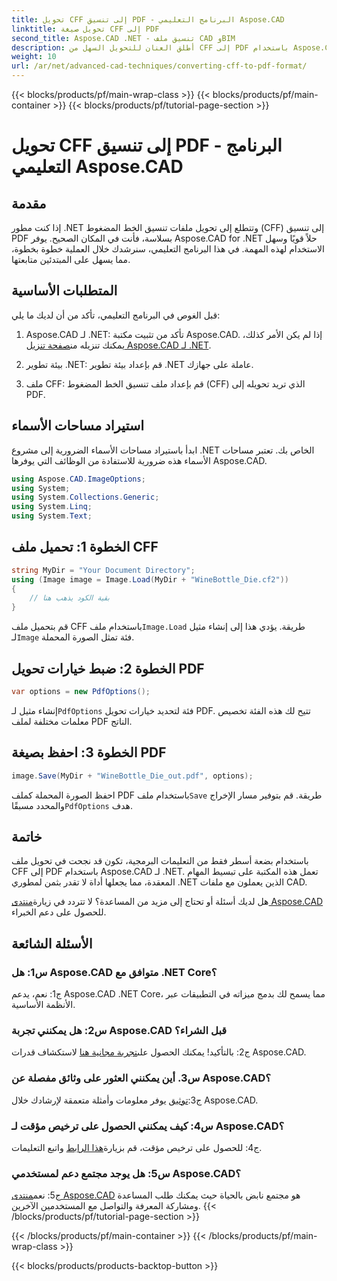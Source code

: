 ```yaml
---
title: تحويل CFF إلى تنسيق PDF - البرنامج التعليمي Aspose.CAD
linktitle: تحويل صيغة CFF إلى PDF
second_title: Aspose.CAD .NET - تنسيق ملف CAD وBIM
description: أطلق العنان للتحويل السهل من CFF إلى PDF باستخدام Aspose.CAD لـ .NET. اتبع دليلنا خطوة بخطوة.
weight: 10
url: /ar/net/advanced-cad-techniques/converting-cff-to-pdf-format/
---
```


{{< blocks/products/pf/main-wrap-class >}}
{{< blocks/products/pf/main-container >}}
{{< blocks/products/pf/tutorial-page-section >}}

# تحويل CFF إلى تنسيق PDF - البرنامج التعليمي Aspose.CAD

## مقدمة

إذا كنت مطور .NET وتتطلع إلى تحويل ملفات تنسيق الخط المضغوط (CFF) إلى تنسيق PDF بسلاسة، فأنت في المكان الصحيح. يوفر Aspose.CAD for .NET حلاً قويًا وسهل الاستخدام لهذه المهمة. في هذا البرنامج التعليمي، سنرشدك خلال العملية خطوة بخطوة، مما يسهل على المبتدئين متابعتها.

## المتطلبات الأساسية

قبل الغوص في البرنامج التعليمي، تأكد من أن لديك ما يلي:

1. Aspose.CAD لـ .NET: تأكد من تثبيت مكتبة Aspose.CAD. إذا لم يكن الأمر كذلك، يمكنك تنزيله من[صفحة تنزيل Aspose.CAD لـ .NET](https://releases.aspose.com/cad/net/).

2. بيئة تطوير .NET: قم بإعداد بيئة تطوير .NET عاملة على جهازك.

3. ملف CFF: قم بإعداد ملف تنسيق الخط المضغوط (CFF) الذي تريد تحويله إلى PDF.

## استيراد مساحات الأسماء

ابدأ باستيراد مساحات الأسماء الضرورية إلى مشروع .NET الخاص بك. تعتبر مساحات الأسماء هذه ضرورية للاستفادة من الوظائف التي يوفرها Aspose.CAD.

```csharp
using Aspose.CAD.ImageOptions;
using System;
using System.Collections.Generic;
using System.Linq;
using System.Text;
```

## الخطوة 1: تحميل ملف CFF

```csharp
string MyDir = "Your Document Directory";
using (Image image = Image.Load(MyDir + "WineBottle_Die.cf2"))
{
    // بقية الكود يذهب هنا
}
```

 قم بتحميل ملف CFF باستخدام ملف`Image.Load` طريقة. يؤدي هذا إلى إنشاء مثيل لـ`Image` فئة تمثل الصورة المحملة.

## الخطوة 2: ضبط خيارات تحويل PDF

```csharp
var options = new PdfOptions();
```

 إنشاء مثيل لـ`PdfOptions` فئة لتحديد خيارات تحويل PDF. تتيح لك هذه الفئة تخصيص معلمات مختلفة لملف PDF الناتج.

## الخطوة 3: احفظ بصيغة PDF

```csharp
image.Save(MyDir + "WineBottle_Die_out.pdf", options);
```

 احفظ الصورة المحملة كملف PDF باستخدام ملف`Save` طريقة. قم بتوفير مسار الإخراج والمحدد مسبقًا`PdfOptions` هدف.

## خاتمة

باستخدام بضعة أسطر فقط من التعليمات البرمجية، تكون قد نجحت في تحويل ملف CFF إلى PDF باستخدام Aspose.CAD لـ .NET. تعمل هذه المكتبة على تبسيط المهام المعقدة، مما يجعلها أداة لا تقدر بثمن لمطوري .NET الذين يعملون مع ملفات CAD.

 هل لديك أسئلة أو تحتاج إلى مزيد من المساعدة؟ لا تتردد في زيارة[منتدى Aspose.CAD](https://forum.aspose.com/c/cad/19) للحصول على دعم الخبراء.

## الأسئلة الشائعة

### س1: هل Aspose.CAD متوافق مع .NET Core؟

ج1: نعم، يدعم Aspose.CAD .NET Core، مما يسمح لك بدمج ميزاته في التطبيقات عبر الأنظمة الأساسية.

### س2: هل يمكنني تجربة Aspose.CAD قبل الشراء؟

 ج2: بالتأكيد! يمكنك الحصول على[تجربة مجانية هنا](https://releases.aspose.com/) لاستكشاف قدرات Aspose.CAD.

### س3. أين يمكنني العثور على وثائق مفصلة عن Aspose.CAD؟

 ج3:[توثيق](https://reference.aspose.com/cad/net/) يوفر معلومات وأمثلة متعمقة لإرشادك خلال Aspose.CAD.

### س4: كيف يمكنني الحصول على ترخيص مؤقت لـ Aspose.CAD؟

 ج4: للحصول على ترخيص مؤقت، قم بزيارة[هذا الرابط](https://purchase.aspose.com/temporary-license/) واتبع التعليمات.

### س5: هل يوجد مجتمع دعم لمستخدمي Aspose.CAD؟

 ج5: نعم[منتدى Aspose.CAD](https://forum.aspose.com/c/cad/19) هو مجتمع نابض بالحياة حيث يمكنك طلب المساعدة ومشاركة المعرفة والتواصل مع المستخدمين الآخرين.
{{< /blocks/products/pf/tutorial-page-section >}}

{{< /blocks/products/pf/main-container >}}
{{< /blocks/products/pf/main-wrap-class >}}

{{< blocks/products/products-backtop-button >}}
